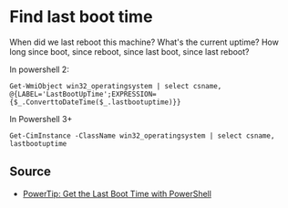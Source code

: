 ﻿# Find last boot time

When did we last reboot this machine? What's the current uptime? How long since boot, since reboot, since last boot, since last reboot?

In powershell 2:

    Get-WmiObject win32_operatingsystem | select csname, @{LABEL='LastBootUpTime';EXPRESSION={$_.ConverttoDateTime($_.lastbootuptime)}}

In Powershell 3+

    Get-CimInstance -ClassName win32_operatingsystem | select csname, lastbootuptime



## Source

 * [PowerTip: Get the Last Boot Time with PowerShell](https://blogs.technet.microsoft.com/heyscriptingguy/2013/03/27/powertip-get-the-last-boot-time-with-powershell/)